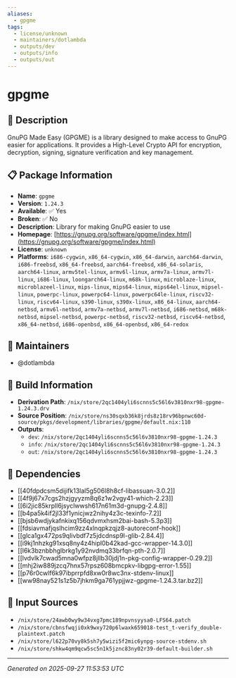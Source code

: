 ```yaml
---
aliases:
  - gpgme
tags:
  - license/unknown
  - maintainers/dotlambda
  - outputs/dev
  - outputs/info
  - outputs/out
---
```


# gpgme

## 📝 Description

GnuPG Made Easy (GPGME) is a library designed to make access to GnuPG
easier for applications. It provides a High-Level Crypto API for
encryption, decryption, signing, signature verification and key
management.


## 📋 Package Information

- **Name**: `gpgme`
- **Version**: `1.24.3`
- **Available**: ✅ Yes
- **Broken**: ✅ No
- **Description**: Library for making GnuPG easier to use
- **Homepage**: [https://gnupg.org/software/gpgme/index.html](https://gnupg.org/software/gpgme/index.html)
- **License**: `unknown`
- **Platforms**: `i686-cygwin`, `x86_64-cygwin`, `x86_64-darwin`, `aarch64-darwin`, `i686-freebsd`, `x86_64-freebsd`, `aarch64-freebsd`, `x86_64-solaris`, `aarch64-linux`, `armv5tel-linux`, `armv6l-linux`, `armv7a-linux`, `armv7l-linux`, `i686-linux`, `loongarch64-linux`, `m68k-linux`, `microblaze-linux`, `microblazeel-linux`, `mips-linux`, `mips64-linux`, `mips64el-linux`, `mipsel-linux`, `powerpc-linux`, `powerpc64-linux`, `powerpc64le-linux`, `riscv32-linux`, `riscv64-linux`, `s390-linux`, `s390x-linux`, `x86_64-linux`, `aarch64-netbsd`, `armv6l-netbsd`, `armv7a-netbsd`, `armv7l-netbsd`, `i686-netbsd`, `m68k-netbsd`, `mipsel-netbsd`, `powerpc-netbsd`, `riscv32-netbsd`, `riscv64-netbsd`, `x86_64-netbsd`, `i686-openbsd`, `x86_64-openbsd`, `x86_64-redox`
## 👥 Maintainers

- @dotlambda


## 🔧 Build Information

- **Derivation Path**: `/nix/store/2qc1404yli6scnns5c56l6v3810nxr98-gpgme-1.24.3.drv`
- **Source Position**: `/nix/store/ns30sqxb36k8jrds8z18rv96bpnwc60d-source/pkgs/development/libraries/gpgme/default.nix:110`
- **Outputs**:
  - `dev`:  `/nix/store/2qc1404yli6scnns5c56l6v3810nxr98-gpgme-1.24.3`
  - `info`:  `/nix/store/2qc1404yli6scnns5c56l6v3810nxr98-gpgme-1.24.3`
  - `out`:  `/nix/store/2qc1404yli6scnns5c56l6v3810nxr98-gpgme-1.24.3`

## 🔗 Dependencies

- [[40fdpdcsm5dijifk13lal5g506l8h8cf-libassuan-3.0.2]]
- [[4f9j67x7cgs2hzjgyyzm8q6z1w2vgy41-which-2.23]]
- [[6i2jic85krpll6jsyclwwsh617n61m3d-gnupg-2.4.8]]
- [[b4pa5k4if2jl33f1ynicjwz2nihy4z3c-texinfo-7.2]]
- [[bjsb6wdjykafnkixq156qdvmxhsm2bai-bash-5.3p3]]
- [[fdsiavmafjqslhcim9zz4xlnqpkzqjz8-autoreconf-hook]]
- [[glca1gx472ps9qlivbdf7z5jdcdnsp9l-glib-2.84.4]]
- [[i9kj1nhzkg91xsq8ny4z4hipl0b42kad-gcc-wrapper-14.3.0]]
- [[l6k3bznbbhglbrkg1y92nvdmq33brfqn-pth-2.0.7]]
- [[lvdvlk7cwad5mna0wfpz8jllb30jdj1n-pkg-config-wrapper-0.29.2]]
- [[mhj2iw889jzcq7hnx57rpsz608bmcpkv-libgpg-error-1.55]]
- [[p76r0cwlf6k97ibprrpfd8xw0r8wc3nx-stdenv-linux]]
- [[ww98nay521s1z5b7jhkm9ga761ypjjwz-gpgme-1.24.3.tar.bz2]]

## 📁 Input Sources

- `/nix/store/24awb0wy9w34vxg7pmc189npvnsyysa0-LFS64.patch`
- `/nix/store/cbnsfwqji0xk9wxy720p6lwaxk659018-test_t-verify_double-plaintext.patch`
- `/nix/store/l622p70vy8k5sh7y5wizi5f2mic6ynpg-source-stdenv.sh`
- `/nix/store/shkw4qm9qcw5sc5n1k5jznc83ny02r39-default-builder.sh`

---
*Generated on 2025-09-27 11:53:53 UTC*
